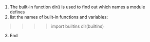 1. The built-in function dir() is used to find out which names a module defines
2. list the names of built-in functions and variables: 
> >>> import builtins
> >>> dir(builtins)
3. End
